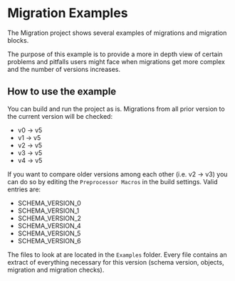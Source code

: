 # Migration Examples

The Migration project shows several examples of migrations and migration blocks.

The purpose of this example is to provide a more in depth view of certain problems and pitfalls users might face when 
migrations get more complex and the number of versions increases.

## How to use the example

You can build and run the project as is. Migrations from all prior version to the current version will be checked:
   - v0 -> v5
   - v1 -> v5
   - v2 -> v5
   - v3 -> v5
   - v4 -> v5

If you want to compare older versions among each other (i.e. v2 -> v3) you can do so by editing the `Preprocessor Macros` in the build settings.
Valid entries are:
- SCHEMA_VERSION_0
- SCHEMA_VERSION_1
- SCHEMA_VERSION_2
- SCHEMA_VERSION_4
- SCHEMA_VERSION_5
- SCHEMA_VERSION_6

The files to look at are located in the `Examples` folder. Every file contains an extract of everything necessary for
this version (schema version, objects, migration and migration checks).
